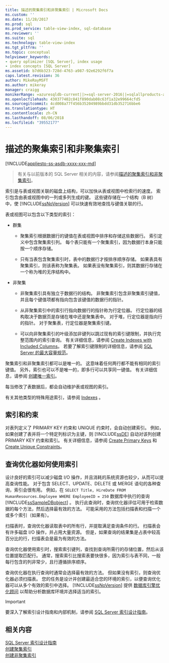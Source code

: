 ```yaml
---
title: 描述的聚集索引和非聚集索引 | Microsoft Docs
ms.custom: ''
ms.date: 11/28/2017
ms.prod: sql
ms.prod_service: table-view-index, sql-database
ms.reviewer: ''
ms.suite: sql
ms.technology: table-view-index
ms.tgt_pltfrm: ''
ms.topic: conceptual
helpviewer_keywords:
- query optimizer [SQL Server], index usage
- index concepts [SQL Server]
ms.assetid: b7d6b323-728d-4763-a987-92e6292f6f7a
caps.latest.revision: 36
author: MikeRayMSFT
ms.author: mikeray
manager: craigg
monikerRange: =azuresqldb-current||>=sql-server-2016||=sqlallproducts-allversions||>=sql-server-linux-2017
ms.openlocfilehash: 430377402c841f890dab08c63f1a32e99664cfd5
ms.sourcegitcommit: 4cd008a77f456b35204989bbdd31db352716bbe6
ms.translationtype: HT
ms.contentlocale: zh-CN
ms.lasthandoff: 08/06/2018
ms.locfileid: "39552177"
---
```

# <a name="clustered-and-nonclustered-indexes-described"></a>描述的聚集索引和非聚集索引
[!INCLUDE[appliesto-ss-asdb-xxxx-xxx-md](../../includes/appliesto-ss-asdb-xxxx-xxx-md.md)]

 > 有关与以前版本的 SQL Server 相关的内容，请参阅[描述的聚集索引和非聚集索引](https://msdn.microsoft.com/library/ms190457(SQL.120).aspx)。

  索引是与表或视图关联的磁盘上结构，可以加快从表或视图中检索行的速度。 索引包含由表或视图中的一列或多列生成的键。 这些键存储在一个结构（B 树）中，使 [!INCLUDE[ssNoVersion](../../includes/ssnoversion-md.md)] 可以快速有效地查找与键值关联的行。  
  
 表或视图可以包含以下类型的索引：  
  
-   群集  
  
    -   聚集索引根据数据行的键值在表或视图中排序和存储这些数据行。 索引定义中包含聚集索引列。 每个表只能有一个聚集索引，因为数据行本身只能按一个顺序存储。  
  
    -   只有当表包含聚集索引时，表中的数据行才按排序顺序存储。 如果表具有聚集索引，则该表称为聚集表。 如果表没有聚集索引，则其数据行存储在一个称为堆的无序结构中。  
  
-   非聚集  
  
    -   非聚集索引具有独立于数据行的结构。 非聚集索引包含非聚集索引键值，并且每个键值项都有指向包含该键值的数据行的指针。  
  
    -   从非聚集索引中的索引行指向数据行的指针称为行定位器。 行定位器的结构取决于数据页是存储在堆中还是聚集表中。 对于堆，行定位器是指向行的指针。 对于聚集表，行定位器是聚集索引键。  
  
    -   可以向非聚集索引的叶级添加非键列以跳过现有的索引键限制，并执行完整范围内的索引查询。 有关详细信息，请参阅 [Create Indexes with Included Columns](../../relational-databases/indexes/create-indexes-with-included-columns.md)。 若要了解索引键限制的详细信息，请参阅 [SQL Server 的最大容量规范](../../sql-server/maximum-capacity-specifications-for-sql-server.md)。 
  
 聚集索引和非聚集索引都可以是唯一的。 这意味着任何两行都不能有相同的索引键值。 另外，索引也可以不是唯一的，即多行可以共享同一键值。 有关详细信息，请参阅 [创建唯一索引](../../relational-databases/indexes/create-unique-indexes.md)。  
  
 每当修改了表数据后，都会自动维护表或视图的索引。  
  
 有关其他类型的特殊用途索引，请参阅 [Indexes](../../relational-databases/indexes/indexes.md) 。  
  
## <a name="indexes-and-constraints"></a>索引和约束  
 对表列定义了 PRIMARY KEY 约束和 UNIQUE 约束时，会自动创建索引。 例如，如果创建了表并将一个特定列标识为主键，则 [!INCLUDE[ssDE](../../includes/ssde-md.md)] 自动对该列创建 PRIMARY KEY 约束和索引。 有关详细信息，请参阅 [Create Primary Keys](../../relational-databases/tables/create-primary-keys.md) 和 [Create Unique Constraints](../../relational-databases/tables/create-unique-constraints.md)。  
  
## <a name="how-indexes-are-used-by-the-query-optimizer"></a>查询优化器如何使用索引  
 设计良好的索引可以减少磁盘 I/O 操作，并且消耗的系统资源也较少，从而可以提高查询性能。 对于包含 SELECT、UPDATE、DELETE 或 MERGE 语句的各种查询，索引会很有用。 例如，在 `SELECT Title, HireDate FROM HumanResources.Employee WHERE EmployeeID = 250` 数据库中执行的查询 [!INCLUDE[ssSampleDBobject](../../includes/sssampledbobject-md.md)] 。 执行此查询时，查询优化器评估可用于检索数据的每个方法，然后选择最有效的方法。 可能采用的方法包括扫描表和扫描一个或多个索引（如果有）。  
  
 扫描表时，查询优化器读取表中的所有行，并提取满足查询条件的行。 扫描表会有许多磁盘 I/O 操作，并占用大量资源。 但是，如果查询的结果集是占表中较高百分比的行，扫描表会是最为有效的方法。  
  
 查询优化器使用索引时，搜索索引键列，查找到查询所需行的存储位置，然后从该位置提取匹配行。 通常，搜索索引比搜索表要快很多，因为索引与表不同，一般每行包含的列非常少，且行遵循排序顺序。  
  
 查询优化器在执行查询时通常会选择最有效的方法。 但如果没有索引，则查询优化器必须扫描表。 您的任务是设计并创建最适合您的环境的索引，以便查询优化器可以从多个有效的索引中选择。 [!INCLUDE[ssNoVersion](../../includes/ssnoversion-md.md)] 提供 [数据库引擎优化顾问](../../relational-databases/performance/database-engine-tuning-advisor.md) 以帮助分析数据库环境并选择适当的索引。  
  
> [!IMPORTANT] 
> 要深入了解索引设计指南和内部机制，请参阅 [SQL Server 索引设计指南](../../relational-databases/sql-server-index-design-guide.md)。

## <a name="related-content"></a>相关内容  
 [SQL Server 索引设计指南](../../relational-databases/sql-server-index-design-guide.md)     
 [创建聚集索引](../../relational-databases/indexes/create-clustered-indexes.md)  
 [创建非聚集索引](../../relational-databases/indexes/create-nonclustered-indexes.md)  
  
  
